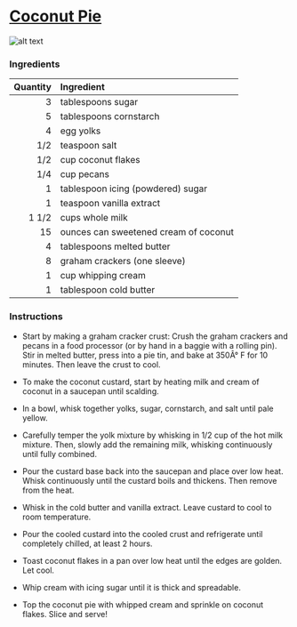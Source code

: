 # [Coconut Pie](https://food52.com/recipes/37404-coconut-pie)
![alt text](https:https://images.food52.com/BVLo_XlaxZQqfkvVk9G-KGo56GA=/753x502/3f29a623-4495-46dd-9317-ff04ed302431--2015-0811_coconut-pie_alpha-smoot_527.jpg)
### Ingredients
|Quantity|Ingredient|
----------:|:-------
|3|tablespoons sugar|
|5|tablespoons cornstarch|
|4|egg yolks|
|1/2|teaspoon salt|
|1/2|cup coconut flakes|
|1/4|cup pecans|
|1|tablespoon icing (powdered) sugar|
|1|teaspoon vanilla extract|
|1 1/2|cups whole milk|
|15|ounces can sweetened cream of coconut|
|4|tablespoons melted butter|
|8|graham crackers (one sleeve)|
|1|cup whipping cream|
|1|tablespoon cold butter|

### Instructions

* Start by making a graham cracker crust: Crush the graham crackers and pecans in a food processor (or by hand in a baggie with a rolling pin). Stir in melted butter, press into a pie tin, and bake at 350Â° F for 10 minutes. Then leave the crust to cool.

* To make the coconut custard, start by heating milk and cream of coconut in a saucepan until scalding.

* In a bowl, whisk together yolks, sugar, cornstarch, and salt until pale yellow.

* Carefully temper the yolk mixture by whisking in 1/2 cup of the hot milk mixture. Then, slowly add the remaining milk, whisking continuously until fully combined.

* Pour the custard base back into the saucepan and place over low heat. Whisk continuously until the custard boils and thickens. Then remove from the heat.

* Whisk in the cold butter and vanilla extract. Leave custard to cool to room temperature.

* Pour the cooled custard into the cooled crust and refrigerate until completely chilled, at least 2 hours.

* Toast coconut flakes in a pan over low heat until the edges are golden. Let cool.

* Whip cream with icing sugar until it is thick and spreadable.

* Top the coconut pie with whipped cream and sprinkle on coconut flakes. Slice and serve!